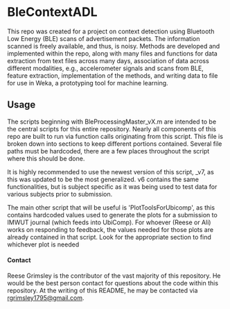 # BleContextADL
This repo was created for a project on context detection using Bluetooth Low Energy (BLE) scans of advertisement packets. The information scanned is freely available, and thus, is noisy. Methods are developed and implemented within the repo, along with many files and functions for data extraction from text files across many days, association of data across different modalities, e.g., accelerometer signals and scans from BLE, feature extraction, implementation of the methods, and writing data to file for use in Weka, a prototyping tool for machine learning. 

## Usage
The scripts beginning with BleProcessingMaster_vX.m are intended to be the central scripts for this entire repository. Nearly all components of this repo are built to run via function calls originating from this script. This file is broken down into sections to keep different portions contained. Several file paths must be hardcoded, there are a few places throughout the script where this should be done. 

It is highly recommended to use the newest version of this script, _v7, as this was updated to be the most generalized. v6 contains the same functionalities, but is subject specific as it was being used to test data for various subjects prior to submission. 

The main other script that will be useful is 'PlotToolsForUbicomp', as this contains hardcoded values used to generate the plots for a submission to IMWUT journal (which feeds into UbiComp). For whoever (Reese or Ali) works on responding to feedback, the values needed for those plots are already contained in that script. Look for the appropriate section to find whichever plot is needed

#### Contact
Reese Grimsley is the contributor of the vast majority of this repository. He would be the best person contact for questions about the code within this repository. At the writing of this README, he may be contacted via rgrimsley1795@gmail.com. 
